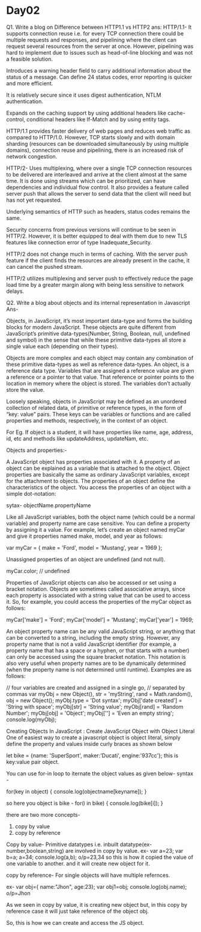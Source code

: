 # Day02

Q1. Write a blog on Difference between HTTP1.1 vs HTTP2
ans:
HTTP/1.1-
  It supports connection reuse i.e. for every TCP connection there could be multiple requests and responses, and pipelining where the client can request several resources from the server at once. However, pipelining was hard to implement due to issues such as head-of-line blocking and was not a feasible solution.
  
  Introduces a warning header field to carry additional information about the status of a message. Can define 24 status codes, error reporting is quicker and more efficient.
  
  It is relatively secure since it uses digest authentication, NTLM authentication.
  
  Expands on the caching support by using additional headers like cache-control, conditional headers like If-Match and by using entity tags.
  
  HTTP/1.1 provides faster delivery of web pages and reduces web traffic as compared to HTTP/1.0. However, TCP starts slowly and with domain sharding (resources can be downloaded simultaneously by using multiple domains), connection reuse and pipelining, there is an increased risk of network congestion.
  
HTTP/2-
  Uses multiplexing, where over a single TCP connection resources to be delivered are interleaved and arrive at the client almost at the same time. It is done using streams which can be prioritized, can have dependencies and individual flow control. It also provides a feature called server push that allows the server to send data that the client will need but has not yet requested.
  
  Underlying semantics of HTTP such as headers, status codes remains the same.
  
  Security concerns from previous versions will continue to be seen in HTTP/2. However, it is better equipped to deal with them due to new TLS features like connection error of type Inadequate_Security.
  
  HTTP/2 does not change much in terms of caching. With the server push feature if the client finds the resources are already present in the cache, it can cancel the pushed stream.
  
  HTTP/2 utilizes multiplexing and server push to effectively reduce the page load time by a greater margin along with being less sensitive to network delays.

Q2. Write a blog about objects and its internal representation in Javascript
Ans-

Objects, in JavaScript, it’s most important data-type and forms the building blocks for modern JavaScript. These objects are quite different from JavaScript’s primitive data-types(Number, String, Boolean, null, undefined and symbol) in the sense that while these primitive data-types all store a single value each (depending on their types).

Objects are more complex and each object may contain any combination of these primitive data-types as well as reference data-types.
An object, is a reference data type. Variables that are assigned a reference value are given a reference or a pointer to that value. That reference or pointer points to the location in memory where the object is stored. The variables don’t actually store the value.

Loosely speaking, objects in JavaScript may be defined as an unordered collection of related data, of primitive or reference types, in the form of “key: value” pairs. These keys can be variables or functions and are called properties and methods, respectively, in the context of an object.

For Eg. If object is a student, it will have properties like name, age, address, id, etc and methods like updateAddress, updateNam, etc.

Objects and properties:-

A JavaScript object has properties associated with it. A property of an object can be explained as a variable that is attached to the object. Object properties are basically the same as ordinary JavaScript variables, except for the attachment to objects. The properties of an object define the characteristics of the object. You access the properties of an object with a simple dot-notation:

sytax-
objectName.propertyName

Like all JavaScript variables, both the object name (which could be a normal variable) and property name are case sensitive. You can define a property by assigning it a value. For example, let’s create an object named myCar and give it properties named make, model, and year as follows:

var myCar = {
make = 'Ford',
model = 'Mustang',
year = 1969
};

Unassigned properties of an object are undefined (and not null).

myCar.color; // undefined

Properties of JavaScript objects can also be accessed or set using a bracket notation. Objects are sometimes called associative arrays, since each property is associated with a string value that can be used to access it. So, for example, you could access the properties of the myCar object as follows:

myCar['make'] = 'Ford';
myCar['model'] = 'Mustang';
myCar['year'] = 1969;

An object property name can be any valid JavaScript string, or anything that can be converted to a string, including the empty string. However, any property name that is not a valid JavaScript identifier (for example, a property name that has a space or a hyphen, or that starts with a number) can only be accessed using the square bracket notation. This notation is also very useful when property names are to be dynamically determined (when the property name is not determined until runtime). Examples are as follows:

// four variables are created and assigned in a single go, 
// separated by commas
var myObj = new Object(),
    str = 'myString',
    rand = Math.random(),
    obj = new Object();
myObj.type              = 'Dot syntax';
myObj['date created']   = 'String with space';
myObj[str]              = 'String value';
myObj[rand]             = 'Random Number';
myObj[obj]              = 'Object';
myObj['']               = 'Even an empty string';
console.log(myObj);

Creating Objects In JavaScript :
Create JavaScript Object with Object Literal
One of easiest way to create a javascript object is object literal, simply define the property and values inside curly braces as shown below

let bike = {name: 'SuperSport', maker:'Ducati', engine:'937cc'};
this is key:value pair object.

You can use for-in loop to iternate the object values as given below-
syntax -

for(key in object)
{
  console.log(objectname[keyname]);
}

so here you object is bike -
for(i in bike)
{
  console.log(bike[i]);
}

there are two more concepts-
1) copy by value
2) copy by reference

Copy by value- 
Primitive datatypes i.e. inbuilt datatype(ex-number,boolean,string) are involved in copy by value.
ex-
var a=23;
var b=a;
a=34;
console.log(a,b); o/p=23,34
so this is how it copied the value of one variable to another.
and it will create new object for it.

copy by reference-
For single objects will have multiple refernces.

ex-
var obj={
name:"Jhon",
age:23};
var obj1=obj;
console.log(obj.name); o/p=Jhon

As we seen in copy by value, it is creating new object but, in this copy by reference case it will just take reference of the object obj.

So, this is how we can create and access the JS object.

